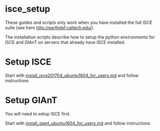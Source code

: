 # isce_setup
These guides and scripts only work when you have installed the full ISCE suite (see here http://earthdef.caltech.edu/).

The installation scripts describe how to setup the python environments for ISCE and GIAnT on servers that already have ISCE installed.

# Setup ISCE
Start with [install_isce201704_ubuntu1604_for_users.md](install_isce201704_ubuntu1604_for_users.md) and follow instructions

# Setup GIAnT
You will need to setup ISCE first.

Start with [install_giant_ubuntu1604_for_users.md](install_giant_ubuntu1604_for_users.md) and follow instructions

